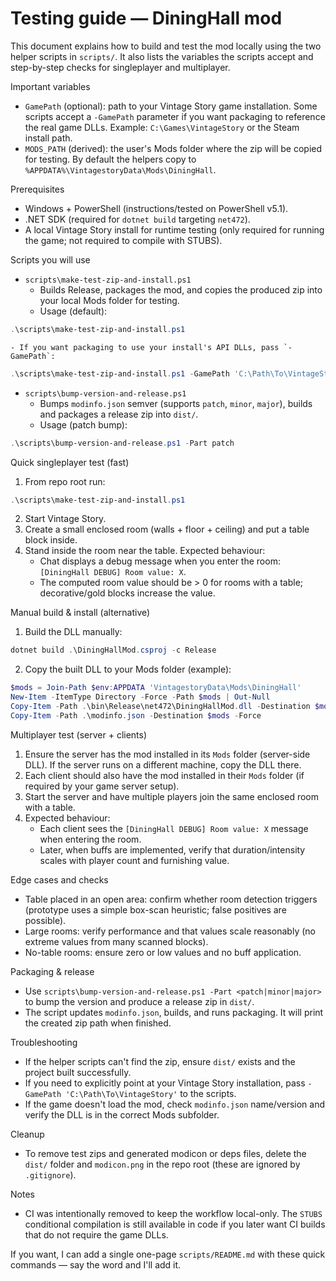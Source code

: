 
# Testing guide — DiningHall mod

This document explains how to build and test the mod locally using the two helper scripts in `scripts/`. It also lists the variables the scripts accept and step-by-step checks for singleplayer and multiplayer.

Important variables
- `GamePath` (optional): path to your Vintage Story game installation. Some scripts accept a `-GamePath` parameter if you want packaging to reference the real game DLLs. Example: `C:\Games\VintageStory` or the Steam install path.
- `MODS_PATH` (derived): the user's Mods folder where the zip will be copied for testing. By default the helpers copy to `%APPDATA%\VintagestoryData\Mods\DiningHall`.

Prerequisites
- Windows + PowerShell (instructions/tested on PowerShell v5.1). 
- .NET SDK (required for `dotnet build` targeting `net472`).
- A local Vintage Story install for runtime testing (only required for running the game; not required to compile with STUBS).

Scripts you will use
- `scripts\make-test-zip-and-install.ps1`
	- Builds Release, packages the mod, and copies the produced zip into your local Mods folder for testing.
	- Usage (default):

```powershell
.\scripts\make-test-zip-and-install.ps1
```

	- If you want packaging to use your install's API DLLs, pass `-GamePath`:

```powershell
.\scripts\make-test-zip-and-install.ps1 -GamePath 'C:\Path\To\VintageStory'
```

- `scripts\bump-version-and-release.ps1`
	- Bumps `modinfo.json` semver (supports `patch`, `minor`, `major`), builds and packages a release zip into `dist/`.
	- Usage (patch bump):

```powershell
.\scripts\bump-version-and-release.ps1 -Part patch
```

Quick singleplayer test (fast)
1. From repo root run:

```powershell
.\scripts\make-test-zip-and-install.ps1
```

2. Start Vintage Story.
3. Create a small enclosed room (walls + floor + ceiling) and put a table block inside.
4. Stand inside the room near the table. Expected behaviour:
	 - Chat displays a debug message when you enter the room: `[DiningHall DEBUG] Room value: X`.
	 - The computed room value should be > 0 for rooms with a table; decorative/gold blocks increase the value.

Manual build & install (alternative)
1. Build the DLL manually:

```powershell
dotnet build .\DiningHallMod.csproj -c Release
```

2. Copy the built DLL to your Mods folder (example):

```powershell
$mods = Join-Path $env:APPDATA 'VintagestoryData\Mods\DiningHall'
New-Item -ItemType Directory -Force -Path $mods | Out-Null
Copy-Item -Path .\bin\Release\net472\DiningHallMod.dll -Destination $mods -Force
Copy-Item -Path .\modinfo.json -Destination $mods -Force
```

Multiplayer test (server + clients)
1. Ensure the server has the mod installed in its `Mods` folder (server-side DLL). If the server runs on a different machine, copy the DLL there.
2. Each client should also have the mod installed in their `Mods` folder (if required by your game server setup).
3. Start the server and have multiple players join the same enclosed room with a table.
4. Expected behaviour:
	 - Each client sees the `[DiningHall DEBUG] Room value: X` message when entering the room.
	 - Later, when buffs are implemented, verify that duration/intensity scales with player count and furnishing value.

Edge cases and checks
- Table placed in an open area: confirm whether room detection triggers (prototype uses a simple box-scan heuristic; false positives are possible).
- Large rooms: verify performance and that values scale reasonably (no extreme values from many scanned blocks).
- No-table rooms: ensure zero or low values and no buff application.

Packaging & release
- Use `scripts\bump-version-and-release.ps1 -Part <patch|minor|major>` to bump the version and produce a release zip in `dist/`.
- The script updates `modinfo.json`, builds, and runs packaging. It will print the created zip path when finished.

Troubleshooting
- If the helper scripts can't find the zip, ensure `dist/` exists and the project built successfully.
- If you need to explicitly point at your Vintage Story installation, pass `-GamePath 'C:\Path\To\VintageStory'` to the scripts.
- If the game doesn't load the mod, check `modinfo.json` name/version and verify the DLL is in the correct Mods subfolder.

Cleanup
- To remove test zips and generated modicon or deps files, delete the `dist/` folder and `modicon.png` in the repo root (these are ignored by `.gitignore`).

Notes
- CI was intentionally removed to keep the workflow local-only. The `STUBS` conditional compilation is still available in code if you later want CI builds that do not require the game DLLs.

If you want, I can add a single one-page `scripts/README.md` with these quick commands — say the word and I'll add it.
